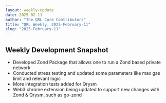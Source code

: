 ```yaml
---
layout: weekly-update
date: 2025-02-11
author: "The QRL Core Contributors"
title: "QRL Weekly, 2025-February-11"
slug: "2025-February-11"
---
```


## Weekly Development Snapshot

- Developed Zond Package that allows one to run a Zond based private network 
- Conducted stress testing and updated some parameters like max gas limit and relevant logic
- More integration tests added for Qrysm
- Web3 chrome extension being updated to support new changes with Zond & Qrysm, such as go-zond

<!--more-->
